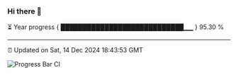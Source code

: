### Hi there 👋

⏳ Year progress { ████████████████████████████▁▁ } 95.30 %

---

⏰ Updated on Sat, 14 Dec 2024 18:43:53 GMT

![Progress Bar CI](https://github.com/IshwaranRudhara/GIT-ACTION/workflows/Progress%20Bar%20CI/badge.svg)
